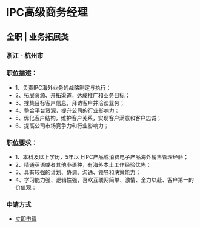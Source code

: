 
# IPC高级商务经理
## 全职  |  业务拓展类
### 浙江 - 杭州市

### 职位描述：
- 1、负责IPC海外业务的战略制定与执行；
- 2、拓展资源、开拓渠道，达成推广和业务目标；
- 3、搜集目标客户信息，拜访客户并洽谈业务；
- 4、整合平台资源，提升公司的行业影响力；
- 5、优化客户结构，维护客户关系，实现客户满意和客户忠诚；
- 6、提高公司市场竞争力和行业影响力；

### 职位要求：
- 1、本科及以上学历，5年以上IPC产品或消费电子产品海外销售管理经验；
- 2、精通英语或者其他小语种，有海外本土工作经验优先；
- 3、具有较强的计划、协调、沟通、领导和决策能力；
- 4、学习能力强、逻辑性强，喜欢互联网简单、激情、全力以赴、客户第一的价值观；
### 申请方式
- <a href="mailto:hr@tuya.com?subject=求职简历-IPC高级商务经理-来自GitHub">立即申请</a>